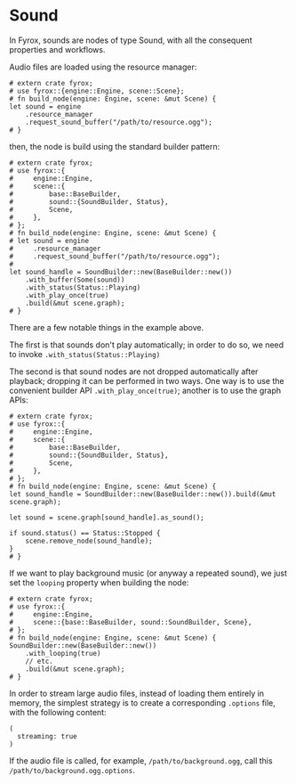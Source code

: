 # Sound

In Fyrox, sounds are nodes of type Sound, with all the consequent properties and workflows.

Audio files are loaded using the resource manager:

```rust,no_run
# extern crate fyrox;
# use fyrox::{engine::Engine, scene::Scene};
# fn build_node(engine: Engine, scene: &mut Scene) {
let sound = engine
    .resource_manager
    .request_sound_buffer("/path/to/resource.ogg");
# }
```

then, the node is build using the standard builder pattern:

```rust,no_run
# extern crate fyrox;
# use fyrox::{
#     engine::Engine,
#     scene::{
#         base::BaseBuilder,
#         sound::{SoundBuilder, Status},
#         Scene,
#     },
# };
# fn build_node(engine: Engine, scene: &mut Scene) {
# let sound = engine
#     .resource_manager
#     .request_sound_buffer("/path/to/resource.ogg");
#
let sound_handle = SoundBuilder::new(BaseBuilder::new())
    .with_buffer(Some(sound))
    .with_status(Status::Playing)
    .with_play_once(true)
    .build(&mut scene.graph);
# }
```

There are a few notable things in the example above.

The first is that sounds don't play automatically; in order to do so, we need to invoke `.with_status(Status::Playing)`

The second is that sound nodes are not dropped automatically after playback; dropping it can be performed in two ways. One way is to use the convenient builder API `.with_play_once(true)`; another is to use the graph APIs:

```rust,no_run
# extern crate fyrox;
# use fyrox::{
#     engine::Engine,
#     scene::{
#         base::BaseBuilder,
#         sound::{SoundBuilder, Status},
#         Scene,
#     },
# };
# fn build_node(engine: Engine, scene: &mut Scene) {
let sound_handle = SoundBuilder::new(BaseBuilder::new()).build(&mut scene.graph);

let sound = scene.graph[sound_handle].as_sound();

if sound.status() == Status::Stopped {
    scene.remove_node(sound_handle);
}
# }
```

If we want to play background music (or anyway a repeated sound), we just set the `looping` property when building the node:

```rust,no_run
# extern crate fyrox;
# use fyrox::{
#     engine::Engine,
#     scene::{base::BaseBuilder, sound::SoundBuilder, Scene},
# };
# fn build_node(engine: Engine, scene: &mut Scene) {
SoundBuilder::new(BaseBuilder::new())
    .with_looping(true)
    // etc.
    .build(&mut scene.graph);
# }
```

In order to stream large audio files, instead of loading them entirely in memory, the simplest strategy is to create a corresponding `.options` file, with the following content:

```ron
(
  streaming: true
)
```

If the audio file is called, for example, `/path/to/background.ogg`, call this `/path/to/background.ogg.options`.